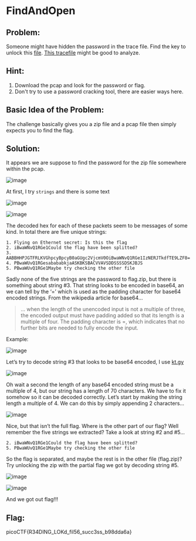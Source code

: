 # FindAndOpen

## Problem:

Someone might have hidden the password in the trace file.
Find the key to unlock this [file](https://artifacts.picoctf.net/c/494/flag.zip). [This tracefile](https://artifacts.picoctf.net/c/494/dump.pcap) might be good to analyze.

## Hint:

1. Download the pcap and look for the password or flag.
2. Don't try to use a password cracking tool, there are easier ways here.

## Basic Idea of the Problem:

The challenge basically gives you a zip file and a pcap file then simply expects you to find the flag. 

## Solution:

It appears we are suppose to find the password for the zip file somewhere within the pcap.

![image](https://github.com/user-attachments/assets/aa714f9b-1df4-4a68-a3b2-1707e5f4d017)

At first, I try `strings` and there is some text

![image](https://github.com/user-attachments/assets/d7621a8f-1ef1-4016-9784-810f26b19931)

![image](https://github.com/user-attachments/assets/a5cd638f-f551-4b9b-8bd4-882d1fe5815b)

The decoded hex for each of these packets seem to be messages of some kind. In total there are five unique strings:

```
1. Flying on Ethernet secret: Is this the flag
2. iBwaWNvQ1RGe1Could the flag have been splitted?
3. AABBHHPJGTFRLKVGhpcyBpcyB0aGUgc2VjcmV0OiBwaWNvQ1RGe1IzNERJTkdfTE9LZF8=
4. PBwaWUvQ1RGesabababkjaASKBKSBACVVAVSDDSSSSDSKJBJS
5. PBwaWUvQ1RGe1Maybe try checking the other file
```

Sadly none of the five strings are the password to flag.zip, but there is something about string #3. That string looks to be encoded in base64, an we can tell by the ‘=’ which is used as the padding character for base64 encoded strings. From the wikipedia article for base64…

>… when the length of the unencoded input is not a multiple of three, the encoded output must have padding added so that its length is a multiple of four. The padding character is =, which indicates that no further bits are needed to fully encode the input.
>
Example:

![image](https://github.com/user-attachments/assets/e3e2d5ce-b445-4643-ad38-572f438d70b2)

Let’s try to decode string #3 that looks to be base64 encoded, I use [kt.gy](https://kt.gy/)

![image](https://github.com/user-attachments/assets/e3045e57-87da-4a46-92cc-11a3257640a1)

Oh wait a second the length of any base64 encoded string must be a multiple of 4, but our string has a length of 70 characters. We have to fix it somehow so it can be decoded correctly. Let’s start by making the string length a multiple of 4. We can do this by simply appending 2 characters…

![image](https://github.com/user-attachments/assets/07ea98d9-9797-479f-8ecc-48e1d5a0d04a)

Nice, but that isn’t the full flag. Where is the other part of our flag? Well remember the five strings we extracted? Take a look at string #2 and #5…

```
2. iBwaWNvQ1RGe1Could the flag have been splitted?
5. PBwaWUvQ1RGe1Maybe try checking the other file
```

So the flag is separated, and maybe the rest is in the other file (flag.zip)? Try unlocking the zip with the partial flag we got by decoding string #5.

![image](https://github.com/user-attachments/assets/9521f43d-d85b-43e6-a301-91303bc19761)

![image](https://github.com/user-attachments/assets/a274a843-2462-4b6c-9147-f93f58c9cfeb)

And we got out flag!!!

## Flag:

picoCTF{R34DING_LOKd_fil56_succ3ss_b98dda6a}

